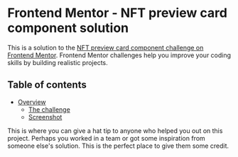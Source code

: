 # Frontend Mentor - NFT preview card component solution

This is a solution to the [NFT preview card component challenge on Frontend Mentor](https://www.frontendmentor.io/challenges/nft-preview-card-component-SbdUL_w0U). Frontend Mentor challenges help you improve your coding skills by building realistic projects. 

## Table of contents

- [Overview](#overview)
  - [The challenge](#the-challenge)
  - [Screenshot](#screenshot)
















This is where you can give a hat tip to anyone who helped you out on this project. Perhaps you worked in a team or got some inspiration from someone else's solution. This is the perfect place to give them some credit.
